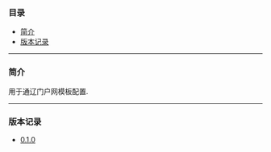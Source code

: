 ### 目录

* [简介](#abstract)
* [版本记录](#version)

---

### <a name="abstract">简介</a>

用于通辽门户网模板配置.

---

### <a name="version">版本记录</a>

* [0.1.0](./Docs/Version/0.1.0.md "0.1.0")
